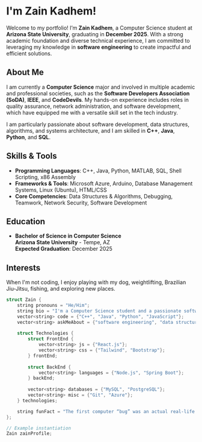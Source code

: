 # I'm Zain Kadhem!

Welcome to my portfolio! I’m **Zain Kadhem**, a Computer Science student at **Arizona State University**, graduating in **December 2025**. With a strong academic foundation and diverse technical experience, I am committed to leveraging my knowledge in **software engineering** to create impactful and efficient solutions.



## About Me

I am currently a **Computer Science** major and involved in multiple academic and professional societies, such as the **Software Developers Association (SoDA)**, **IEEE**, and **CodeDevils**. My hands-on experience includes roles in quality assurance, network administration, and software development, which have equipped me with a versatile skill set in the tech industry.

I am particularly passionate about software development, data structures, algorithms, and systems architecture, and I am skilled in **C++**, **Java**, **Python**, and **SQL**.


## Skills & Tools

- **Programming Languages**: C++, Java, Python, MATLAB, SQL, Shell Scripting, x86 Assembly
- **Frameworks & Tools**: Microsoft Azure, Arduino, Database Management Systems, Linux (Ubuntu), HTML/CSS
- **Core Competencies**: Data Structures & Algorithms, Debugging, Teamwork, Network Security, Software Development



## Education

- **Bachelor of Science in Computer Science**  
  **Arizona State University** - Tempe, AZ  
  **Expected Graduation**: December 2025



## Interests

When I'm not coding, I enjoy playing with my dog, weightlifting, Brazilian Jiu-Jitsu, fishing, and exploring new places.




```cpp
struct Zain {
    string pronouns = "He/Him";
    string bio = "I'm a Computer Science student and a passionate software engineer.";
    vector<string> code = {"C++", "Java", "Python", "JavaScript"};
    vector<string> askMeAbout = {"software engineering", "data structures", "systems architecture"};
    
    struct Technologies {
        struct FrontEnd {
            vector<string> js = {"React.js"};
            vector<string> css = {"Tailwind", "Bootstrap"};
        } frontEnd;
        
        struct BackEnd {
            vector<string> languages = {"Node.js", "Spring Boot"};
        } backEnd;
        
        vector<string> databases = {"MySQL", "PostgreSQL"};
        vector<string> misc = {"Git", "Azure"};
    } technologies;

    string funFact = "The first computer “bug” was an actual real-life bug.";
};

// Example instantiation
Zain zainProfile;
